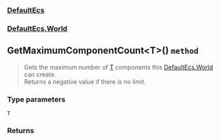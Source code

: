 ### [DefaultEcs](./DefaultEcs.md 'DefaultEcs')
### [DefaultEcs.World](./DefaultEcs-World.md 'DefaultEcs.World')
## GetMaximumComponentCount&lt;T&gt;() `method`
>Gets the maximum number of [T](#DefaultEcs-World-GetMaximumComponentCount-T-()-T 'DefaultEcs.World.GetMaximumComponentCount&lt;T&gt;().T') components this [DefaultEcs.World](./DefaultEcs-World.md 'DefaultEcs.World') can create.<br/>Returns a negative value if there is no limit.
### Type parameters

<a name='DefaultEcs-World-GetMaximumComponentCount-T-()-T'></a>
`T`
>
### Returns
>
